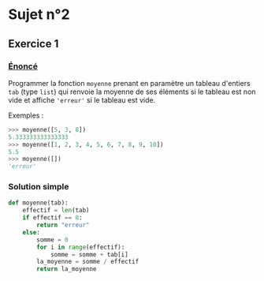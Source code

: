 # Sujet n°2
## Exercice 1

### [Énoncé](21-NSI-02.pdf)

Programmer la fonction `moyenne` prenant en paramètre un tableau d'entiers `tab` (type `list`) qui renvoie la moyenne de ses éléments si le tableau est non vide et affiche `'erreur'` si le tableau est vide.

Exemples :

```python
>>> moyenne([5, 3, 8])
5.333333333333333
>>> moyenne([1, 2, 3, 4, 5, 6, 7, 8, 9, 10])
5.5
>>> moyenne([])
'erreur'
```

### Solution simple

```python
def moyenne(tab):
    effectif = len(tab)
    if effectif == 0:
        return "erreur"
    else:
        somme = 0
        for i in range(effectif):
            somme = somme + tab[i]
        la_moyenne = somme / effectif
        return la_moyenne
```
